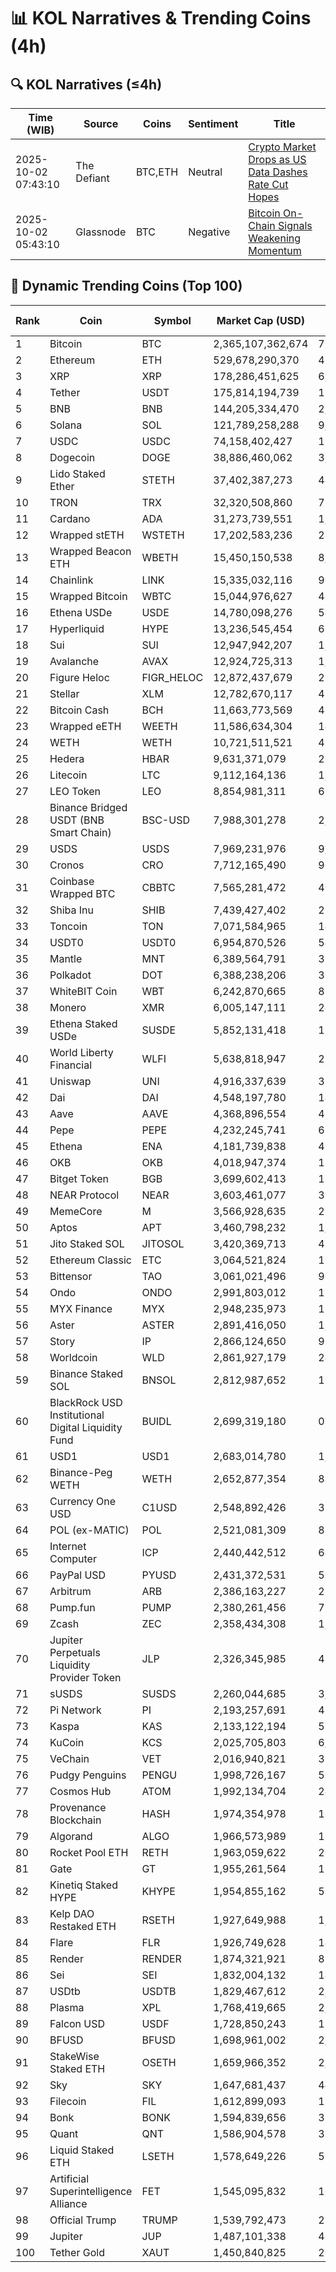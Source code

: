 # 📊 KOL Narratives & Trending Coins (4h)

## 🔍 KOL Narratives (≤4h)

| Time (WIB) | Source | Coins | Sentiment | Title |
|------------|--------|-------|-----------|-------|
| 2025-10-02 07:43:10 | The Defiant | BTC,ETH | Neutral | [Crypto Market Drops as US Data Dashes Rate Cut Hopes](https://thedefiant.io/example1) |
| 2025-10-02 05:43:10 | Glassnode | BTC | Negative | [Bitcoin On-Chain Signals Weakening Momentum](https://glassnode.com/example2) |

## 🚀 Dynamic Trending Coins (Top 100)

| Rank | Coin | Symbol | Market Cap (USD) | 24h Volume (USD) |
|------|------|--------|------------------|------------------|
| 1 | Bitcoin | BTC | 2,365,107,362,674 | 72,746,605,137 |
| 2 | Ethereum | ETH | 529,678,290,370 | 46,794,385,188 |
| 3 | XRP | XRP | 178,286,451,625 | 6,293,428,116 |
| 4 | Tether | USDT | 175,814,194,739 | 136,737,859,541 |
| 5 | BNB | BNB | 144,205,334,470 | 2,087,380,973 |
| 6 | Solana | SOL | 121,789,258,288 | 9,185,738,832 |
| 7 | USDC | USDC | 74,158,402,427 | 19,661,421,673 |
| 8 | Dogecoin | DOGE | 38,886,460,062 | 3,380,467,383 |
| 9 | Lido Staked Ether | STETH | 37,402,387,273 | 44,383,326 |
| 10 | TRON | TRX | 32,320,508,860 | 772,448,375 |
| 11 | Cardano | ADA | 31,273,739,551 | 1,769,610,946 |
| 12 | Wrapped stETH | WSTETH | 17,202,583,236 | 22,329,994 |
| 13 | Wrapped Beacon ETH | WBETH | 15,450,150,538 | 8,208,807 |
| 14 | Chainlink | LINK | 15,335,032,116 | 907,261,692 |
| 15 | Wrapped Bitcoin | WBTC | 15,044,976,627 | 420,307,773 |
| 16 | Ethena USDe | USDE | 14,780,098,276 | 544,119,103 |
| 17 | Hyperliquid | HYPE | 13,236,545,454 | 650,373,433 |
| 18 | Sui | SUI | 12,947,942,207 | 1,429,606,287 |
| 19 | Avalanche | AVAX | 12,924,725,313 | 1,196,223,431 |
| 20 | Figure Heloc | FIGR_HELOC | 12,872,437,679 | 21,842,962 |
| 21 | Stellar | XLM | 12,782,670,117 | 451,515,958 |
| 22 | Bitcoin Cash | BCH | 11,663,773,569 | 489,355,626 |
| 23 | Wrapped eETH | WEETH | 11,586,634,304 | 14,855,137 |
| 24 | WETH | WETH | 10,721,511,521 | 410,725,851 |
| 25 | Hedera | HBAR | 9,631,371,079 | 267,209,371 |
| 26 | Litecoin | LTC | 9,112,164,136 | 1,335,289,617 |
| 27 | LEO Token | LEO | 8,854,981,311 | 627,364 |
| 28 | Binance Bridged USDT (BNB Smart Chain) | BSC-USD | 7,988,301,278 | 2,903,519,895 |
| 29 | USDS | USDS | 7,969,231,976 | 9,004,630 |
| 30 | Cronos | CRO | 7,712,165,490 | 96,347,451 |
| 31 | Coinbase Wrapped BTC | CBBTC | 7,565,281,472 | 491,222,494 |
| 32 | Shiba Inu | SHIB | 7,439,427,402 | 225,687,945 |
| 33 | Toncoin | TON | 7,071,584,965 | 147,056,924 |
| 34 | USDT0 | USDT0 | 6,954,870,526 | 541,452,332 |
| 35 | Mantle | MNT | 6,389,564,791 | 314,052,904 |
| 36 | Polkadot | DOT | 6,388,238,206 | 307,392,132 |
| 37 | WhiteBIT Coin | WBT | 6,242,870,665 | 88,254,355 |
| 38 | Monero | XMR | 6,005,147,111 | 246,389,236 |
| 39 | Ethena Staked USDe | SUSDE | 5,852,131,418 | 139,401,466 |
| 40 | World Liberty Financial | WLFI | 5,638,818,947 | 293,306,634 |
| 41 | Uniswap | UNI | 4,916,337,639 | 354,674,516 |
| 42 | Dai | DAI | 4,548,197,780 | 145,666,395 |
| 43 | Aave | AAVE | 4,368,896,554 | 421,160,108 |
| 44 | Pepe | PEPE | 4,232,245,741 | 629,978,517 |
| 45 | Ethena | ENA | 4,181,739,838 | 415,722,063 |
| 46 | OKB | OKB | 4,018,947,374 | 118,961,623 |
| 47 | Bitget Token | BGB | 3,699,602,413 | 186,053,984 |
| 48 | NEAR Protocol | NEAR | 3,603,461,077 | 322,879,215 |
| 49 | MemeCore | M | 3,566,928,635 | 21,665,380 |
| 50 | Aptos | APT | 3,460,798,232 | 1,089,975,111 |
| 51 | Jito Staked SOL | JITOSOL | 3,420,369,713 | 43,079,262 |
| 52 | Ethereum Classic | ETC | 3,064,521,824 | 109,823,131 |
| 53 | Bittensor | TAO | 3,061,021,496 | 90,470,406 |
| 54 | Ondo | ONDO | 2,991,803,012 | 193,206,659 |
| 55 | MYX Finance | MYX | 2,948,235,973 | 189,734,021 |
| 56 | Aster | ASTER | 2,891,416,050 | 1,127,777,495 |
| 57 | Story | IP | 2,866,124,650 | 91,660,483 |
| 58 | Worldcoin | WLD | 2,861,927,179 | 246,522,798 |
| 59 | Binance Staked SOL | BNSOL | 2,812,987,652 | 10,804,134 |
| 60 | BlackRock USD Institutional Digital Liquidity Fund | BUIDL | 2,699,319,180 | 0.0 |
| 61 | USD1 | USD1 | 2,683,014,780 | 1,067,969,920 |
| 62 | Binance-Peg WETH | WETH | 2,652,877,354 | 84,616,638 |
| 63 | Currency One USD | C1USD | 2,548,892,426 | 314,175 |
| 64 | POL (ex-MATIC) | POL | 2,521,081,309 | 86,563,104 |
| 65 | Internet Computer | ICP | 2,440,442,512 | 64,753,966 |
| 66 | PayPal USD | PYUSD | 2,431,372,531 | 50,080,071 |
| 67 | Arbitrum | ARB | 2,386,163,227 | 250,085,759 |
| 68 | Pump.fun | PUMP | 2,380,261,456 | 770,395,334 |
| 69 | Zcash | ZEC | 2,358,434,308 | 1,294,878,681 |
| 70 | Jupiter Perpetuals Liquidity Provider Token | JLP | 2,326,345,985 | 47,993,005 |
| 71 | sUSDS | SUSDS | 2,260,044,685 | 3,617,711 |
| 72 | Pi Network | PI | 2,193,257,691 | 46,485,858 |
| 73 | Kaspa | KAS | 2,133,122,194 | 53,614,223 |
| 74 | KuCoin | KCS | 2,025,705,803 | 6,317,353 |
| 75 | VeChain | VET | 2,016,940,821 | 38,147,371 |
| 76 | Pudgy Penguins | PENGU | 1,998,726,167 | 507,759,320 |
| 77 | Cosmos Hub | ATOM | 1,992,134,704 | 244,269,949 |
| 78 | Provenance Blockchain | HASH | 1,974,354,978 | 10,732.78 |
| 79 | Algorand | ALGO | 1,966,573,989 | 113,508,749 |
| 80 | Rocket Pool ETH | RETH | 1,963,059,622 | 23,254,696 |
| 81 | Gate | GT | 1,955,261,564 | 18,817,664 |
| 82 | Kinetiq Staked HYPE | KHYPE | 1,954,855,162 | 53,688,645 |
| 83 | Kelp DAO Restaked ETH | RSETH | 1,927,649,988 | 1,956,333 |
| 84 | Flare | FLR | 1,926,749,628 | 14,425,441 |
| 85 | Render | RENDER | 1,874,321,921 | 87,654,452 |
| 86 | Sei | SEI | 1,832,004,132 | 141,095,369 |
| 87 | USDtb | USDTB | 1,829,467,612 | 2,966,763 |
| 88 | Plasma | XPL | 1,768,419,665 | 2,762,003,032 |
| 89 | Falcon USD | USDF | 1,728,850,243 | 15,005,142 |
| 90 | BFUSD | BFUSD | 1,698,961,002 | 2,996,015 |
| 91 | StakeWise Staked ETH | OSETH | 1,659,966,352 | 2,315,057 |
| 92 | Sky | SKY | 1,647,681,437 | 44,078,200 |
| 93 | Filecoin | FIL | 1,612,899,093 | 175,785,700 |
| 94 | Bonk | BONK | 1,594,839,656 | 318,737,085 |
| 95 | Quant | QNT | 1,586,904,578 | 31,763,431 |
| 96 | Liquid Staked ETH | LSETH | 1,578,649,226 | 591,026 |
| 97 | Artificial Superintelligence Alliance | FET | 1,545,095,832 | 104,048,200 |
| 98 | Official Trump | TRUMP | 1,539,792,473 | 223,353,086 |
| 99 | Jupiter | JUP | 1,487,101,338 | 46,743,963 |
| 100 | Tether Gold | XAUT | 1,450,840,825 | 234,413,492 |